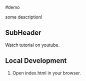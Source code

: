 #demo

some description!

## SubHeader

Watch tutorial on youtube.

## Local Development

1. Open index.html  in your browser.
